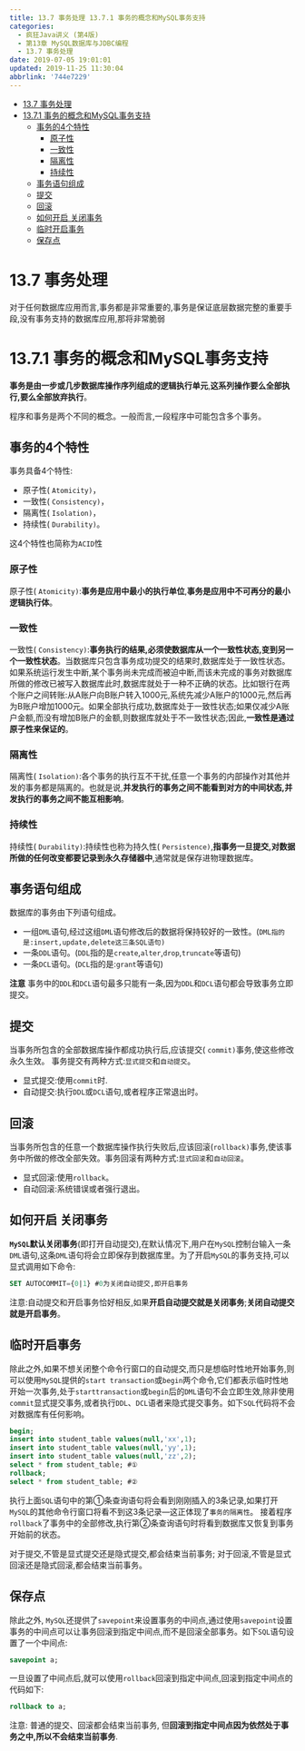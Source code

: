 ```yaml
---
title: 13.7 事务处理 13.7.1 事务的概念和MySQL事务支持
categories: 
  - 疯狂Java讲义 (第4版)
  - 第13章 MySQL数据库与JDBC编程
  - 13.7 事务处理
date: 2019-07-05 19:01:01
updated: 2019-11-25 11:30:04
abbrlink: '744e7229'
---
```

<div id='my_toc'>

- [13.7 事务处理](/JavaReadingNotes/744e7229/#13-7-事务处理)
- [13.7.1 事务的概念和MySQL事务支持](/JavaReadingNotes/744e7229/#13-7-1-事务的概念和MySQL事务支持)
    - [事务的4个特性](/JavaReadingNotes/744e7229/#事务的4个特性)
        - [原子性](/JavaReadingNotes/744e7229/#原子性)
        - [一致性](/JavaReadingNotes/744e7229/#一致性)
        - [隔离性](/JavaReadingNotes/744e7229/#隔离性)
        - [持续性](/JavaReadingNotes/744e7229/#持续性)
    - [事务语句组成](/JavaReadingNotes/744e7229/#事务语句组成)
    - [提交](/JavaReadingNotes/744e7229/#提交)
    - [回滚](/JavaReadingNotes/744e7229/#回滚)
    - [如何开启 关闭事务](/JavaReadingNotes/744e7229/#如何开启-关闭事务)
    - [临时开启事务](/JavaReadingNotes/744e7229/#临时开启事务)
    - [保存点](/JavaReadingNotes/744e7229/#保存点)

</div>
<!--more-->
<script>if (navigator.platform.toLowerCase() == 'win32'){document.getElementById('my_toc').style.display = 'none';}</script>

<!--end-->
# 13.7 事务处理 #
对于任何数据库应用而言,事务都是非常重要的,事务是保证底层数据完整的重要手段,没有事务支持的数据库应用,那将非常脆弱
# 13.7.1 事务的概念和MySQL事务支持 #
**事务是由一步或几步数据库操作序列组成的逻辑执行单元**,**这系列操作要么全部执行,要么全部放弃执行**。

程序和事务是两个不同的概念。一般而言,一段程序中可能包含多个事务。
## 事务的4个特性 ##
事务具备4个特性:
- 原子性( `Atomicity)`，
- 一致性( `Consistency)`，
- 隔离性( `Isolation)`，
- 持续性( `Durability)`。

这4个特性也简称为`ACID`性
### 原子性 ###
原子性( `Atomicity)`:**事务是应用中最小的执行单位**,**事务是应用中不可再分的最小逻辑执行体**。
### 一致性 ###
一致性( `Consistency)`:**事务执行的结果,必须使数据库从一个一致性状态,变到另一个一致性状态**。当数据库只包含事务成功提交的结果时,数据库处于一致性状态。如果系统运行发生中断,某个事务尚未完成而被迫中断,而该未完成的事务对数据库所做的修改已被写入数据库此时,数据库就处于一种不正确的状态。比如银行在两个账户之间转账:从A账户向B账户转入1000元,系统先减少A账户的1000元,然后再为B账户增加1000元。如果全部执行成功,数据库处于一致性状态;如果仅减少A账户金额,而没有增加B账户的金额,则数据库就处于不一致性状态;因此,**一致性是通过原子性来保证的**。
### 隔离性 ###
隔离性( `Isolation)`:各个事务的执行互不干扰,任意一个事务的内部操作对其他并发的事务都是隔离的。也就是说,**并发执行的事务之间不能看到对方的中间状态,并发执行的事务之间不能互相影响**。
### 持续性 ###
持续性( `Durability)`:持续性也称为持久性( `Persistence)`,**指事务一旦提交,对数据所做的任何改变都要记录到永久存储器中**,通常就是保存进物理数据库。

## 事务语句组成 ##
数据库的事务由下列语句组成。
- 一组`DML`语句,经过这组`DML`语句修改后的数据将保持较好的一致性。(`DML指的是:insert,update,delete这三条SQL语句)`
- 一条`DDL`语句。(`DDL`指的是`create`,`alter`,`drop`,`truncate`等语句)
- 一条`DCL`语句。(`DCL`指的是:`grant`等语句)

**注意**
事务中的`DDL`和`DCL`语句最多只能有一条,因为`DDL`和`DCL`语句都会导致事务立即提交。
## 提交 ##
当事务所包含的全部数据库操作都成功执行后,应该提交( `commit)`事务,使这些修改永久生效。
事务提交有两种方式:`显式提交`和`自动提交`。
- 显式提交:使用`commit`时.
- 自动提交:执行`DDL`或`DCL`语句,或者程序正常退出时。

## 回滚 ##
当事务所包含的任意一个数据库操作执行失败后,应该回滚(`rollback)`事务,使该事务中所做的修改全部失效。事务回滚有两种方式:`显式回滚`和`自动回滚`。
- 显式回滚:使用`rollback`。
- 自动回滚:系统错误或者强行退出。

## 如何开启 关闭事务 ##
**`MySQL`默认关闭事务**(即打开自动提交),在默认情况下,用户在`MySQL`控制台输入一条`DML`语句,这条`DML`语句将会立即保存到数据库里。为了开启`MySQL`的事务支持,可以显式调用如下命令:
```sql
SET AUTOCOMMIT={0|1} #0为关闭自动提交,即开启事务
```
注意:自动提交和开启事务恰好相反,如果**开启自动提交就是关闭事务**;**关闭自动提交就是开启事务**。
## 临时开启事务 ##
除此之外,如果不想关闭整个命令行窗口的自动提交,而只是想临时性地开始事务,则可以使用`MySQL`提供的`start transaction`或`begin`两个命令,它们都表示临时性地开始一次事务,处于`starttransaction`或`begin`后的`DML`语句不会立即生效,除非使用`commit`显式提交事务,或者执行`DDL`、`DCL`语者来隐式提交事务。如下`SQL`代码将不会对数据库有任何影响。
```sql
begin;
insert into student_table values(null,'xx',1);
insert into student_table values(null,'yy',1);
insert into student_table values(null,'zz',2);
select * from student_table; #①
rollback;
select * from student_table; #②
```
执行上面`SQL`语句中的第①条查询语句将会看到刚刚插入的3条记录,如果打开`MySQL`的其他命令行窗口将看不到这3条记录—这正体现了`事务的隔离性`。
接着程序`rollback`了事务中的全部修改,执行第②条查询语句时将看到数据库又恢复到事务开始前的状态。

对于提交,不管是显式提交还是隐式提交,都会结束当前事务;
对于回滚,不管是显式回滚还是隐式回滚,都会结束当前事务。

## 保存点 ##
除此之外, `MySQL`还提供了`savepoint`来设置事务的中间点,通过使用`savepoint`设置事务的中间点可以让事务回滚到指定中间点,而不是回滚全部事务。如下`SQL`语句设置了一个中间点:
```sql
savepoint a;
```
一旦设置了中间点后,就可以使用`rollback`回滚到指定中间点,回滚到指定中间点的代码如下:
```sql
rollback to a;
```
注意:
普通的提交、回滚都会结束当前事务,
但**回滚到指定中间点因为依然处于事务之中,所以不会结束当前事务**.

